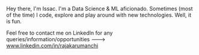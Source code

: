Hey there, I'm Issac. I'm a Data Science & ML aficionado. Sometimes (most of the time) I code, explore and play around with new technologies. Well, it is fun. 

Feel free to contact me on LinkedIn for any queries/information/opportunities ---> www.linkedin.com/in/rajakarumanchi
<!---
issac-1919/issac-1919 is a ✨ special ✨ repository because its `README.md` (this file) appears on your GitHub profile.
You can click the Preview link to take a look at your changes.
--->
